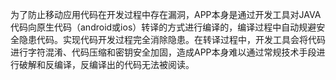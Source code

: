 为了防止移动应用代码在开发过程中存在漏洞，APP本身是通过开发工具对JAVA代码向原生代码（android或ios）转译的方式进行编译的，编译过程中自动规避安全隐患代码。实现代码开发过程完全消除隐患。在转译过程中，开发工具会将代码进行字符混淆、代码压缩和密钥安全加固，造成APP本身难以通过常规技术手段进行破解和反编译，反编译出的代码无法被阅读。



